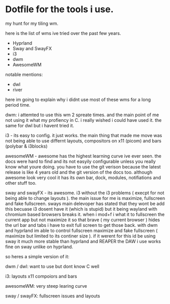 # Dotfile for the tools i use.

my hunt for my tiling wm.

here is the list of wms ive tried over the past few years.

- Hyprland
- Sway and SwayFX
- i3
- dwm
- AwesomeWM

notable mentions:
- dwl
- river


here im going to explain why i didnt use most of these wms for a long period time.

dwm: i attemted to use this wm 2 spreate times. and the main point of me not using it what my profiency in C. i really wished i could have used it. the same for dwl but i havent tried it.

i3 - its easy to config. it just works. the main thing that made me move was not being able to use differnt layouts, compositors on x11 (picom) and bars (polybar & i3blocks)

awesomeWM - awesome has the highest learning curve ive ever seen. the docs were hard to find and its not easyily configurable unless you really know what youre doing. you have to use the git verison because the latest release is like 4 years old and the git version of the docs too. although awesome look very cool it has its own bar, dock, modules, notifiations and other stuff too.

sway and swayFX - its awesome. i3 without the i3 problems ( execpt for not being able to change layouts ). the main issue for me is maximize, fullscreen and fake fullscreen. sways main delevoper has stated that they wont be add this becuase i3 dosent have it (which is stupid) but it being wayland with chromium based browsers breaks it. when i mod+f i what it to fullscreen the current app but not maximize it so that brave ( my current browser ) hides the url bar and tabs i have to exit full screen to get those back. with dwm and hyprland im able to control fullscreen maximize and fake fullscreen ( maximize but limited to its continer size ). if it werent for this id be using sway it much more stable than hyprland and REAPER the DAW i use works fine on sway unlike on hyprland.


so heres a simple version of it:

dwm / dwl: want to use but dont know C well

i3: layouts x11 compoiors and bars

awesomeWM: very steep learing curve

sway / swayFX: fullscreen issues and layouts

